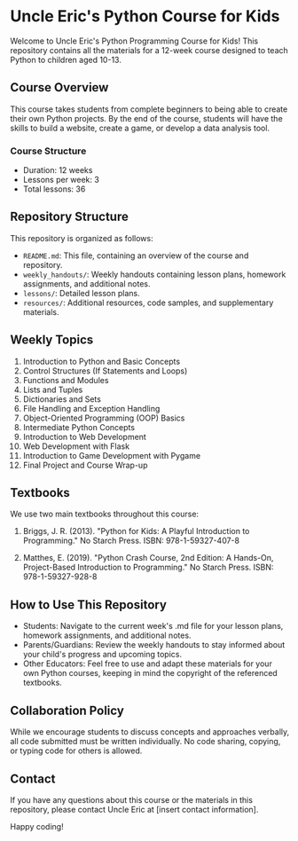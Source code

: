 # Uncle Eric's Python Course for Kids

Welcome to Uncle Eric's Python Programming Course for Kids! This repository contains all the materials for a 12-week course designed to teach Python to children aged 10-13.

## Course Overview

This course takes students from complete beginners to being able to create their own Python projects. By the end of the course, students will have the skills to build a website, create a game, or develop a data analysis tool.

### Course Structure

- Duration: 12 weeks
- Lessons per week: 3
- Total lessons: 36

## Repository Structure

This repository is organized as follows:

- `README.md`: This file, containing an overview of the course and repository.
- `weekly_handouts/`: Weekly handouts containing lesson plans, homework assignments, and additional notes.
- `lessons/`: Detailed lesson plans.
- `resources/`: Additional resources, code samples, and supplementary materials.

## Weekly Topics

1. Introduction to Python and Basic Concepts
2. Control Structures (If Statements and Loops)
3. Functions and Modules
4. Lists and Tuples
5. Dictionaries and Sets
6. File Handling and Exception Handling
7. Object-Oriented Programming (OOP) Basics
8. Intermediate Python Concepts
9. Introduction to Web Development
10. Web Development with Flask
11. Introduction to Game Development with Pygame
12. Final Project and Course Wrap-up

## Textbooks

We use two main textbooks throughout this course:

1. Briggs, J. R. (2013). "Python for Kids: A Playful Introduction to Programming." No Starch Press. ISBN: 978-1-59327-407-8

2. Matthes, E. (2019). "Python Crash Course, 2nd Edition: A Hands-On, Project-Based Introduction to Programming." No Starch Press. ISBN: 978-1-59327-928-8

## How to Use This Repository

- Students: Navigate to the current week's .md file for your lesson plans, homework assignments, and additional notes.
- Parents/Guardians: Review the weekly handouts to stay informed about your child's progress and upcoming topics.
- Other Educators: Feel free to use and adapt these materials for your own Python courses, keeping in mind the copyright of the referenced textbooks.

## Collaboration Policy

While we encourage students to discuss concepts and approaches verbally, all code submitted must be written individually. No code sharing, copying, or typing code for others is allowed.

## Contact

If you have any questions about this course or the materials in this repository, please contact Uncle Eric at [insert contact information].

Happy coding!
